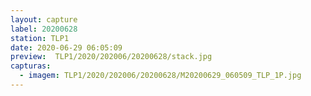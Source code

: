 ```yaml
---
layout: capture
label: 20200628
station: TLP1
date: 2020-06-29 06:05:09
preview:  TLP1/2020/202006/20200628/stack.jpg
capturas:
  - imagem: TLP1/2020/202006/20200628/M20200629_060509_TLP_1P.jpg
---
```

